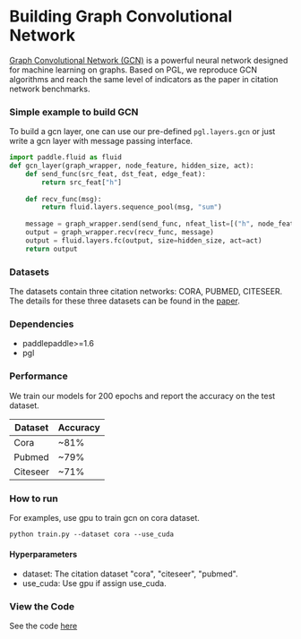 # Building Graph Convolutional Network


[Graph Convolutional Network \(GCN\)](https://arxiv.org/abs/1609.02907) is a powerful neural network designed for machine learning on graphs. Based on PGL, we reproduce GCN algorithms and reach the same level of indicators as the paper in citation network benchmarks.

### Simple example to build GCN

To build a gcn layer, one can use our pre-defined ```pgl.layers.gcn``` or just write a gcn layer with message passing interface.
```python
import paddle.fluid as fluid
def gcn_layer(graph_wrapper, node_feature, hidden_size, act):
    def send_func(src_feat, dst_feat, edge_feat):
        return src_feat["h"]
    
    def recv_func(msg):
        return fluid.layers.sequence_pool(msg, "sum")
    
    message = graph_wrapper.send(send_func, nfeat_list=[("h", node_feature)])
    output = graph_wrapper.recv(recv_func, message)
    output = fluid.layers.fc(output, size=hidden_size, act=act)
    return output
```

### Datasets

The datasets contain three citation networks: CORA, PUBMED, CITESEER. The details for these three datasets can be found in the [paper](https://arxiv.org/abs/1609.02907).

### Dependencies

- paddlepaddle>=1.6
- pgl

### Performance

We train our models for 200 epochs and report the accuracy on the test dataset.

| Dataset | Accuracy |
| --- | --- |
| Cora | ~81% | 
| Pubmed | ~79% |
| Citeseer | ~71% | 


### How to run

For examples, use gpu to train gcn on cora dataset.
```
python train.py --dataset cora --use_cuda
```

#### Hyperparameters

- dataset: The citation dataset "cora", "citeseer", "pubmed".
- use_cuda: Use gpu if assign use_cuda. 


### View the Code

See the code [here](gcn_examples_code.html)
